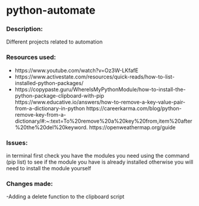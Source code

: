 # python-automate

<h3>Description:</h3>

Different projects related to automation


<h3>Resources used:</h3>
<ul>
<li>https://www.youtube.com/watch?v=Oz3W-LKfafE</li>
<li>https://www.activestate.com/resources/quick-reads/how-to-list-installed-python-packages/</li>
<li>https://copypaste.guru/WhereIsMyPythonModule/how-to-install-the-python-package-clipboard-with-pip</li>
https://www.educative.io/answers/how-to-remove-a-key-value-pair-from-a-dictionary-in-python
https://careerkarma.com/blog/python-remove-key-from-a-dictionary/#:~:text=To%20remove%20a%20key%20from,item%20after%20the%20del%20keyword.
https://openweathermap.org/guide
</ul>


<h3>Issues:</h3>
in terminal first check you have the modules you need using the command (pip list) to see if the module you have is already installed otherwise you will need to install the module yourself


<h3>Changes made:</h3>
-Adding a delete function to the clipboard script
